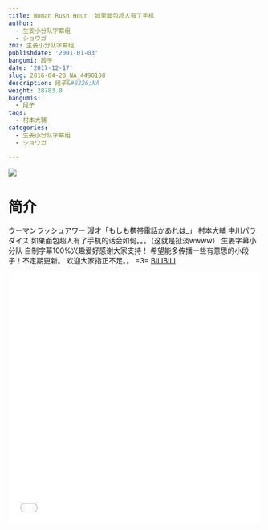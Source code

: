 ```yaml
---
title: Woman Rush Hour  如果面包超人有了手机
author:
  - 生姜小分队字幕组
  - ショウガ
zmz: 生姜小分队字幕组
publishdate: '2001-01-03'
bangumi: 段子
date: '2017-12-17'
slug: 2016-04-28_NA_4490108
description: 段子&#8226;NA
weight: 28783.0
bangumis:
  - 段子
tags:
  - 村本大辅
categories:
  - 生姜小分队字幕组
  - ショウガ

---
```

![](https://i.imgur.com/6s3iXc5.png)
# 简介  
 ウーマンラッシュアワー
漫才「もしも携帯電話かあれは_」
村本大輔  中川パラダイス
如果面包超人有了手机的话会如何。。。（这就是扯淡wwww）
生姜字幕小分队  自制字幕100%兴趣爱好感谢大家支持！
希望能多传播一些有意思的小段子！不定期更新。
欢迎大家指正不足。。 =3=
  [BILIBILI](https://www.bilibili.com/video/av4490108/)

<div class="vcontainer">  <iframe class="video" src="//www.bilibili.com/blackboard/player.html?aid=4490108" width="100%" height="500" frameborder="0" allowfullscreen="allowfullscreen"></iframe></div>
